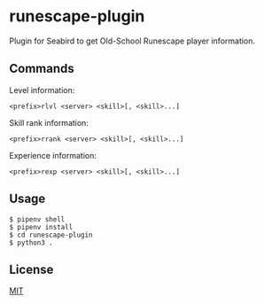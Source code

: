 # runescape-plugin

Plugin for Seabird to get Old-School Runescape player information.

## Commands
Level information:
```
<prefix>rlvl <server> <skill>[, <skill>...]
```

Skill rank information:
```
<prefix>rrank <server> <skill>[, <skill>...]
```

Experience information:
```
<prefix>rexp <server> <skill>[, <skill>...]
```

## Usage

```
$ pipenv shell
$ pipenv install
$ cd runescape-plugin
$ python3 .
```

## License

[MIT](LICENSE)
